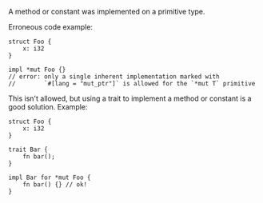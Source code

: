 A method or constant was implemented on a primitive type.

Erroneous code example:

```compile_fail,E0390
struct Foo {
    x: i32
}

impl *mut Foo {}
// error: only a single inherent implementation marked with
//        `#[lang = "mut_ptr"]` is allowed for the `*mut T` primitive
```

This isn't allowed, but using a trait to implement a method or constant
is a good solution.
Example:

```
struct Foo {
    x: i32
}

trait Bar {
    fn bar();
}

impl Bar for *mut Foo {
    fn bar() {} // ok!
}
```

